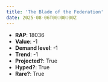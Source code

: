 ```yaml
---
title: 'The Blade of the Federation'
date: 2025-08-06T00:00:00Z
---
```

- **RAP**: 18036
- **Value**: -1
- **Demand level**: -1
- **Trend**: -1
- **Projected?**: True
- **Hyped?**: True
- **Rare?**: True
